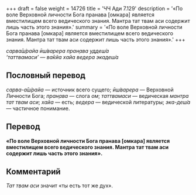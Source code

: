 +++
draft = false
weight = 14726
title = 'ЧЧ Ади 7.129'
description = '«По воле Верховной личности Бога пранава [омкара] является вместилищем всего ведического знания. Мантра тат твам аси содержит лишь часть этого знания».'
summary = '«По воле Верховной личности Бога пранава [омкара] является вместилищем всего ведического знания. Мантра тат твам аси содержит лишь часть этого знания».'
+++

_сарва̄ш́райа ӣш́варера пран̣ава уддеш́а  
‘таттвамаси’ — ва̄кйа хайа ведера экадеш́а_

## Пословный перевод

_сарва_\-_а̄ш́райа_ — источник всего сущего; _ӣш́варера_ — Верховной Личности Бога; _пран̣ава_ — слога _ом_; _таттвамаси_ — ведическая _мантра тат твам аси_; _хайа_ — есть; _ведера_ — ведической литературы; _эка_\-_деш́а_ — частичное понимание.

## Перевод

**«По воле Верховной личности Бога пранава \[омкара\] является вместилищем всего ведического знания. Мантра тат твам аси содержит лишь часть этого знания».**

## Комментарий

_Тат твам аси_ значит «ты есть тот же дух».
